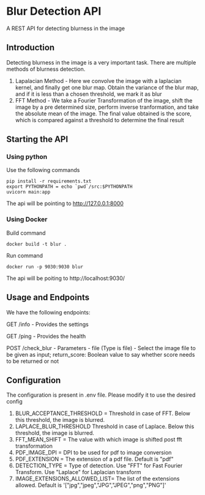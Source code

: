 # Blur Detection API

A REST API for detecting blurness in the image

## Introduction

Detecting blurness in the image is a very important task. There are multiple methods of blurness detection. 

1. Lapalacian Method - Here we convolve the image with a laplacian kernel, and finally get one blur map. Obtain the variance of the blur map, and if it is less than a chosen threshold, we mark it as blur
2. FFT Method - We take a Fourier Transformation of the image, shift the image by a pre determined size, perform inverse tranformation, and take the absolute mean of the image. The final value obtained is the score, which is compared against a threshold to determine the final result

## Starting the API 

### Using python

Use the following commands

```
pip install -r requirements.txt
export PYTHONPATH = echo `pwd`/src:$PYTHONPATH
uvicorn main:app
```

The api will be pointing to http://127.0.0.1:8000

### Using Docker

Build command

```
docker build -t blur .
```

Run command

```
docker run -p 9030:9030 blur
```

The api will be poiting to http://localhost:9030/

## Usage and Endpoints

We have the following endpoints:

GET /info - Provides the settings

GET /ping - Provides the health  

POST /check_blur - Parameters - file (Type is file) - Select the image file to be given as input; return_score: Boolean value to say whether score needs to be returned or not  


## Configuration

The configuration is present in .env file. Please modify it to use the desired config

1. BLUR_ACCEPTANCE_THRESHOLD = Threshold in case of FFT. Below this threshold, the image is blurred.
2. LAPLACE_BLUR_THRESHOLD Threshold in case of Laplace. Below this threshold, the image is blurred. 
3. FFT_MEAN_SHIFT = The value with which image is shifted post fft transformation
4. PDF_IMAGE_DPI = DPI to be used for pdf to image conversion
5. PDF_EXTENSION = The extension of a pdf file. Default is "pdf"
6. DETECTION_TYPE = Type of detection. Use "FFT" for Fast Fourier Transform. Use "Laplace" for Laplacian transform
7. IMAGE_EXTENSIONS_ALLOWED_LIST= The list of the extensions allowed. Default is '["jpg","jpeg","JPG","JPEG","png","PNG"]'


